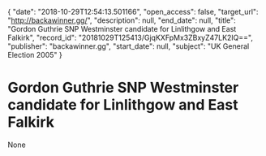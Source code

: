 {
  "date": "2018-10-29T12:54:13.501166", 
  "open_access": false, 
  "target_url": "http://backawinner.gg/", 
  "description": null, 
  "end_date": null, 
  "title": "Gordon Guthrie SNP Westminster candidate for Linlithgow and East Falkirk", 
  "record_id": "20181029T125413/GjqKXFpMx3ZBxyZ47LK2IQ==", 
  "publisher": "backawinner.gg", 
  "start_date": null, 
  "subject": "UK General Election 2005"
}

# Gordon Guthrie SNP Westminster candidate for Linlithgow and East Falkirk

None